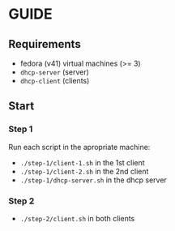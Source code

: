 # GUIDE

## Requirements

- fedora (v41) virtual machines (>= 3)
- `dhcp-server` (server)
- `dhcp-client` (clients)

## Start

### Step 1

Run each script in the apropriate machine:

- `./step-1/client-1.sh` in the 1st client
- `./step-1/client-2.sh` in the 2nd client
- `./step-1/dhcp-server.sh` in the dhcp server

### Step 2

- `./step-2/client.sh` in both clients